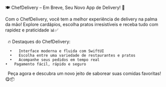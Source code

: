 🍽️ ChefDelivery – Em Breve, Seu Novo App de Delivery! 🚀


Com o ChefDelivery, você tem a melhor experiência de delivery na palma da mão! Explore cardápios, escolha pratos irresistíveis e receba tudo com rapidez e praticidade 📊✅


  🔥 Destaques do ChefDelivery: 



	  •	  Interface moderna e fluida com SwiftUI
	  •	  Escolha entre uma variedade de restaurantes e pratos
	  •	  Acompanhe seus pedidos em tempo real
    •   Pagamento fácil, rápido e seguro



  Peça agora e descubra um novo jeito de saborear suas comidas favoritas! 😋📦
